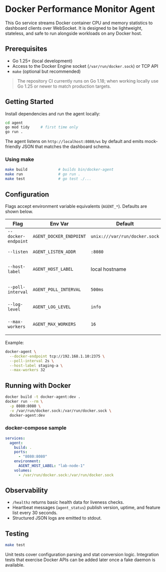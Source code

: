 # Docker Performance Monitor Agent

This Go service streams Docker container CPU and memory statistics to dashboard clients over WebSocket. It is designed to be lightweight, stateless, and safe to run alongside workloads on any Docker host.

## Prerequisites

- Go 1.25+ (local development)
- Access to the Docker Engine socket (`/var/run/docker.sock`) or TCP API
- `make` (optional but recommended)

> The repository CI currently runs on Go 1.18; when working locally use Go 1.25 or newer to match production targets.

## Getting Started

Install dependencies and run the agent locally:

```bash
cd agent
go mod tidy     # first time only
go run .
```

The agent listens on `http://localhost:8080/ws` by default and emits mock-friendly JSON that matches the dashboard schema.

### Using make

```bash
make build              # builds bin/docker-agent
make run                # go run .
make test               # go test ./...
```

## Configuration

Flags accept environment variable equivalents (`AGENT_*`). Defaults are shown below.

| Flag               | Env Var                | Default                         | Description                                    |
| ------------------ | ---------------------- | ------------------------------- | ---------------------------------------------- |
| `--docker-endpoint`| `AGENT_DOCKER_ENDPOINT`| `unix:///var/run/docker.sock`   | Docker Engine endpoint                         |
| `--listen`         | `AGENT_LISTEN_ADDR`    | `:8080`                         | HTTP/WebSocket listen address                  |
| `--host-label`     | `AGENT_HOST_LABEL`     | local hostname                  | Friendly label advertised to dashboards        |
| `--poll-interval`  | `AGENT_POLL_INTERVAL`  | `500ms`                         | Sampling cadence for container stats           |
| `--log-level`      | `AGENT_LOG_LEVEL`      | `info`                          | Log level (`debug`, `info`, `warn`, `error`)   |
| `--max-workers`    | `AGENT_MAX_WORKERS`    | `16`                            | Concurrent Docker stats workers                |

Example:

```bash
docker-agent \
  --docker-endpoint tcp://192.168.1.10:2375 \
  --poll-interval 2s \
  --host-label staging-a \
  --max-workers 32
```

## Running with Docker

```bash
docker build -t docker-agent:dev .
docker run --rm \
  -p 8080:8080 \
  -v /var/run/docker.sock:/var/run/docker.sock \
  docker-agent:dev
```

### docker-compose sample

```yaml
services:
  agent:
    build: .
    ports:
      - "8080:8080"
    environment:
      AGENT_HOST_LABEL: "lab-node-1"
    volumes:
      - /var/run/docker.sock:/var/run/docker.sock
```

## Observability

- `/healthz` returns basic health data for liveness checks.
- Heartbeat messages (`agent_status`) publish version, uptime, and feature list every 30 seconds.
- Structured JSON logs are emitted to stdout.

## Testing

```bash
make test
```

Unit tests cover configuration parsing and stat conversion logic. Integration tests that exercise Docker APIs can be added later once a fake daemon is available.
